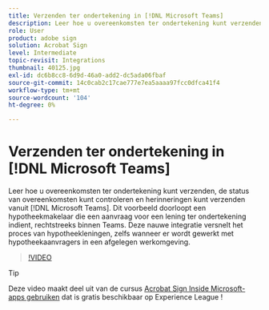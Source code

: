 ```yaml
---
title: Verzenden ter ondertekening in [!DNL Microsoft Teams]
description: Leer hoe u overeenkomsten ter ondertekening kunt verzenden, de status van overeenkomsten kunt controleren en herinneringen kunt verzenden vanuit [!DNL Microsoft Teams]
role: User
product: adobe sign
solution: Acrobat Sign
level: Intermediate
topic-revisit: Integrations
thumbnail: 40125.jpg
exl-id: dc6b8cc8-6d9d-46a0-add2-dc5ada06fbaf
source-git-commit: 14c0cab2c17cae777e7ea5aaaa97fcc0dfca41f4
workflow-type: tm+mt
source-wordcount: '104'
ht-degree: 0%

---
```


# Verzenden ter ondertekening in [!DNL Microsoft Teams]

Leer hoe u overeenkomsten ter ondertekening kunt verzenden, de status van overeenkomsten kunt controleren en herinneringen kunt verzenden vanuit [!DNL Microsoft Teams].
Dit voorbeeld doorloopt een hypotheekmakelaar die een aanvraag voor een lening ter ondertekening indient, rechtstreeks binnen Teams. Deze nauwe integratie versnelt het proces van hypotheekleningen, zelfs wanneer er wordt gewerkt met hypotheekaanvragers in een afgelegen werkomgeving.

>[!VIDEO](https://video.tv.adobe.com/v/346545?hidetitle=true)

>[!TIP]
>
>Deze video maakt deel uit van de cursus [Acrobat Sign Inside Microsoft-apps gebruiken](https://experienceleague.adobe.com/?recommended=Sign-U-1-2020.2) dat is gratis beschikbaar op Experience League !

